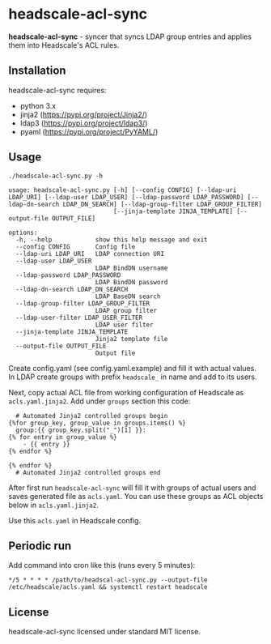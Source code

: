 headscale-acl-sync
==================

**headscale-acl-sync** - syncer that syncs LDAP group entries and applies them
into Headscale's ACL rules.

Installation
------------

headscale-acl-sync requires:

* python 3.x
* jinja2 (https://pypi.org/project/Jinja2/)
* ldap3 (https://pypi.org/project/ldap3/)
* pyaml (https://pypi.org/project/PyYAML/)

Usage
-----

```
./headscale-acl-sync.py -h

usage: headscale-acl-sync.py [-h] [--config CONFIG] [--ldap-uri LDAP_URI] [--ldap-user LDAP_USER] [--ldap-password LDAP_PASSWORD] [--ldap-dn-search LDAP_DN_SEARCH] [--ldap-group-filter LDAP_GROUP_FILTER]
                             [--jinja-template JINJA_TEMPLATE] [--output-file OUTPUT_FILE]

options:
  -h, --help            show this help message and exit
  --config CONFIG       Config file
  --ldap-uri LDAP_URI   LDAP connection URI
  --ldap-user LDAP_USER
                        LDAP BindDN username
  --ldap-password LDAP_PASSWORD
                        LDAP BindDN password
  --ldap-dn-search LDAP_DN_SEARCH
                        LDAP BaseDN search
  --ldap-group-filter LDAP_GROUP_FILTER
                        LDAP group filter
  --ldap-user-filter LDAP_USER_FILTER
                        LDAP user filter
  --jinja-template JINJA_TEMPLATE
                        Jinja2 template file
  --output-file OUTPUT_FILE
                        Output file

```

Create config.yaml (see config.yaml.example) and fill it with actual values.
In LDAP create groups with prefix `headscale_` in name and add to its users.

Next, copy actual ACL file from working configuration of Headscale as
`acls.yaml.jinja2`. Add under `groups` section this code:

```
  # Automated Jinja2 controlled groups begin
{%for group_key, group_value in groups.items() %}
  group:{{ group_key.split("_")[1] }}:
{% for entry in group_value %}
    - {{ entry }}
{% endfor %}

{% endfor %}
  # Automated Jinja2 controlled groups end
```

After first run `headscale-acl-sync` will fill it with groups of actual users
and saves generated file as `acls.yaml`. You can use these groups as ACL
objects below in `acls.yaml.jinja2`.

Use this `acls.yaml` in Headscale config.

Periodic run
------------

Add command into cron like this (runs every 5 minutes):

```
*/5 * * * * /path/to/headscal-acl-sync.py --output-file /etc/headscale/acls.yaml && systemctl restart headscale
```

License
-------

headscale-acl-sync licensed under standard MIT license.

